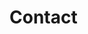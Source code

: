 <script setup>
import { VPTeamMembers } from 'vitepress/theme';

const members = [
    {
        avater: 'https://avatars.githubusercontent.com/u/44018535?v=4',
        title: 'Student',
        links: [
            { icon : 'github', link: 'https://github.com/raiga0310' },
            { icon : 'twitter', link: 'https://twitter.com/ahoxa1rx' },
            { icon : 'instagram', link: 'https://instagram.com/raiga__' },
            { icon : 'facebook', link: 'https://www.facebook.com/profile.php?id=100011680381928' },
            { icon : 'linkedin', link: 'https://www.linkedin.com/in/raiga-sasayama-768b661a5/' },
            { icon: 'discord', link: 'https://discord.com/users/622077711309078529' } 
        ]
    }
];

</script>

# Contact

<VPTeamMembers size="medium" :members="members" />

